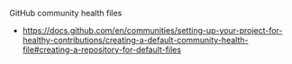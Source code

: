 GitHub community health files

-  https://docs.github.com/en/communities/setting-up-your-project-for-healthy-contributions/creating-a-default-community-health-file#creating-a-repository-for-default-files
